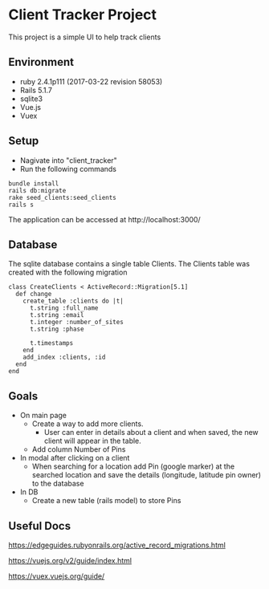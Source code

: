 # Client Tracker Project
  This project is a simple UI to help track clients
  
## Environment
- ruby 2.4.1p111 (2017-03-22 revision 58053)
- Rails 5.1.7
- sqlite3
- Vue.js
- Vuex

## Setup
  - Nagivate into "client_tracker"
  - Run the following commands
  ```
  bundle install
  rails db:migrate
  rake seed_clients:seed_clients
  rails s
  ```
  The application can be accessed at http://localhost:3000/
  
## Database
  The sqlite database contains a single table Clients. The Clients table was created with the following migration
  ```
  class CreateClients < ActiveRecord::Migration[5.1]
    def change
      create_table :clients do |t|
        t.string :full_name
        t.string :email
        t.integer :number_of_sites
        t.string :phase

        t.timestamps
      end
      add_index :clients, :id
    end
  end
  ```

## Goals
  - On main page
    - Create a way to add more clients.
      - User can enter in details about a client and when saved, the new client will appear in the table.
    - Add column Number of Pins
  - In modal after clicking on a client
    - When searching for a location add Pin (google marker) at the searched location and save the details (longitude, latitude pin owner) to the database
  - In DB
    - Create a new table (rails model) to store Pins
    
 ## Useful Docs
 https://edgeguides.rubyonrails.org/active_record_migrations.html
 
 https://vuejs.org/v2/guide/index.html
 
 https://vuex.vuejs.org/guide/
